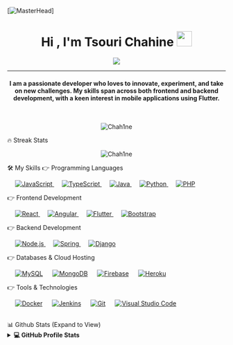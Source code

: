 [![MasterHead](https://user-images.githubusercontent.com/74038190/225813708-98b745f2-7d22-48cf-9150-083f1b00d6c9.gif)]
<h1 align="center">Hi , I'm Tsouri Chahine <img src="https://media.giphy.com/media/hvRJCLFzcasrR4ia7z/giphy.gif" width="35"></h1>
<p align="center">
  <a href="https://github.com/DenverCoder1/readme-typing-svg"><img src="https://readme-typing-svg.herokuapp.com?lines=Full+Stack+Developer;Mobile+App+Developer;Flutter+%7C+Android+Expert;Always+Learning+New+Things&center=true&width=500&height=50"></a>
</p>
<hr/>
<h4 align="center">I am a passionate developer who loves to innovate, experiment, and take on new challenges. My skills span across both frontend and backend development, with a keen interest in mobile applications using Flutter.</h4>
<br>
<p align="center"> <img src="https://komarev.com/ghpvc/?username=Chah1ne&label=Profile%20views&color=0e75b6&style=plastic" alt="Chah1ne" /> </p>
🔥 Streak Stats
<p align="center"><img src="https://github-readme-streak-stats.herokuapp.com/?user=Chah1ne&theme=algolia" alt="Chah1ne"  /></p>
🛠️ My Skills
👉 Programming Languages
<p align="left"> 
  &emsp; 
  <a href="https://developer.mozilla.org/en-US/docs/Web/JavaScript" target="_blank"> 
     <img alt="JavaScript" src="https://img.shields.io/badge/JavaScript%20-%23F7DF1E.svg?logo=javascript&logoColor=black">
   </a>
  &emsp;
  <a href="https://www.typescriptlang.org/" target="_blank"> 
    <img alt="TypeScript" src="https://img.shields.io/badge/TypeScript%20-%23007ACC.svg?logo=typescript&logoColor=white">
  </a> 
  &emsp;
  <a href="https://www.java.com" target="_blank"> 
    <img alt="Java" src="https://img.shields.io/badge/Java-%23007396.svg?logo=java&logoColor=white">
  </a>
  &emsp;
  <a href="https://www.python.org" target="_blank">
    <img alt="Python" src="https://img.shields.io/badge/Python%20-%2314354C.svg?logo=python&logoColor=white">
  </a>
  &emsp;
  <a href="https://www.php.net/">
    <img alt="PHP" src="https://img.shields.io/badge/PHP-%23777BB4.svg?logo=php&logoColor=white"/>
  </a>
</p>
👉 Frontend Development
<p align="left"> 
  &emsp; 
  <a href="https://reactjs.org/" target="_blank">
    <img alt="React" src="https://img.shields.io/badge/React-%2320232a.svg?logo=react&logoColor=%2361DAFB"/>
  </a> 
  &emsp;
  <a href="https://angular.io/" target="_blank">
    <img alt="Angular" src="https://img.shields.io/badge/Angular-%23DD0031.svg?logo=angular&logoColor=white"/>
  </a> 
  &emsp;
  <a href="https://flutter.dev/" target="_blank">
    <img alt="Flutter" src="https://img.shields.io/badge/Flutter-%2302569B.svg?logo=flutter&logoColor=white"/>
  </a> 
  &emsp;
  <a href="https://getbootstrap.com" target="_blank"> 
    <img alt="Bootstrap" src="https://img.shields.io/badge/Bootstrap-%23563D7C.svg?style=flat&logo=bootstrap&logoColor=white"/>
  </a>
</p>
👉 Backend Development
<p align="left"> 
  &emsp;
  <a href="https://nodejs.org/" target="_blank">
    <img alt="Node.js" src="https://img.shields.io/badge/Node.js-%2343853D.svg?logo=node-dot-js&logoColor=white"/>
  </a>
  &emsp;
  <a href="https://spring.io/" target="_blank">
    <img alt="Spring" src="https://img.shields.io/badge/Spring-%236DB33F.svg?logo=spring&logoColor=white"/>
  </a>
  &emsp;
  <a href="https://www.djangoproject.com/" target="_blank">
    <img alt="Django" src="https://img.shields.io/badge/Django-%23092E20.svg?logo=django&logoColor=white"/>
  </a>
</p>
👉 Databases & Cloud Hosting
<p align="left">
  &emsp;
    <a href="https://www.mysql.com/"><img alt="MySQL" src="https://img.shields.io/badge/MySQL-%2300f.svg?style=flat&logo=mysql&logoColor=white"></a>
  &emsp;
    <a href="https://www.mongodb.com/"><img alt="MongoDB" src="https://img.shields.io/badge/MongoDB-%2347A248.svg?style=flat&logo=mongodb&logoColor=white"></a>
  &emsp;
    <a href="https://firebase.google.com/"><img alt="Firebase" src ="https://img.shields.io/badge/Firebase-%23316192.svg?logo=firebase&logoColor=white"></a>
  &emsp;
    <a href="https://www.heroku.com/"><img alt="Heroku" src="https://img.shields.io/badge/Heroku-%23430098.svg?logo=heroku&logoColor=white"></a>  
</p>
👉 Tools & Technologies
<p align="left">
  &emsp;
    <a href="https://www.docker.com/"><img alt="Docker" src="https://img.shields.io/badge/Docker-%2300C4CC.svg?style=flat&logo=docker&logoColor=white"/></a>
  &emsp;
    <a href="https://jenkins.io/"><img alt="Jenkins" src="https://img.shields.io/badge/Jenkins-%232C5263.svg?style=flat&logo=jenkins&logoColor=white"/></a>
  &emsp;
    <a href="https://git-scm.com/"><img alt="Git" src="https://img.shields.io/badge/Git-%23F05033.svg?style=flat&logo=git&logoColor=white"/></a>
  &emsp;
    <a href="https://code.visualstudio.com/"><img alt="Visual Studio Code" src="https://img.shields.io/badge/Visual Studio Code-%23007ACC.svg?style=flat&logo=visual-studio-code&logoColor=white"/></a>
</p>
<br/>
📊 Github Stats (Expand to View)
<details> 
  <summary><b>💻 GitHub Profile Stats</b></summary>
  <br/>
  <p align="center">
    <a href="https://github.com/anuraghazra/github-readme-stats"><img alt="Chah1ne's Github Stats" src="https://github-readme-stats.vercel.app/api?username=Chah1ne&show_icons=true&count_private=true&theme=algolia" height="192px"/></a>
<br/>
  &nbsp;
    <img src="https://github-readme-stats.vercel.app/api/top-langs?username=Chah1ne&show_icons=true&locale=en&layout=compact&theme=algolia" alt="Chah1ne" height="192px"/>
  <br/>
 <br/>
 <br/>
  <b>Note:</b> Top languages is only a metric of the languages my public code consists of and doesn't reflect experience or skill level.
  </p>
</details>

<br/>

